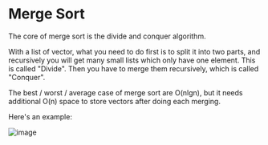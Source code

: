 Merge Sort
====

The core of merge sort is the divide and conquer algorithm. 

With a list of vector, what you need to do first is to split it into two parts, and recursively you will get many small lists which only have one element. This is called "Divide". 
Then you have to merge them recursively, which is called "Conquer".

The best / worst / average case of merge sort are O(nlgn), but it needs additional O(n) space to store vectors after doing each merging.

Here's an example:

![image](https://github.com/GhostDragon007/Data-Structure-and-Algorithm/blob/master/MergeSort/mergeSort_eg.PNG)
